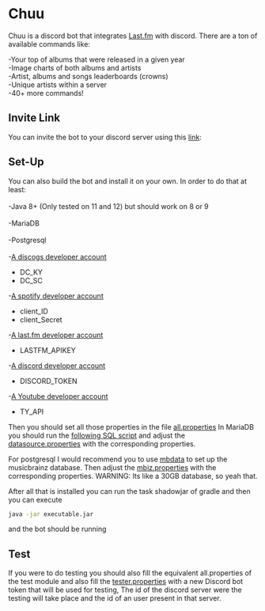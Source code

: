 # Chuu

Chuu is a discord bot that integrates [Last.fm]([https://www.last.fm/](https://www.last.fm/)) with discord.
There are a ton of available commands like:
  
 -Your top of albums that were released in a given year<br>
 -Image charts of both albums and artists<br>
 -Artist, albums and songs leaderboards (crowns)<br>
 -Unique artists within a server<br>
 -40+ more commands!

## Invite Link

You can invite the bot to your discord server using this [link]([https://discordapp.com/oauth2/authorize?scope=bot&client_id=537353774205894676&permissions=387136](https://discordapp.com/oauth2/authorize?scope=bot&client_id=537353774205894676&permissions=387136)):
## Set-Up
You can also build the bot and install it on your own.
In order to do that at least:<br><br>
-Java 8+ (Only tested on 11 and 12) but should work on 8 or 9<br><br>
-MariaDB<br><br>
-Postgresql <br><br>
-[A discogs developer account](https://www.discogs.com/developers)

 - DC_KY
 - DC_SC
 
-[A spotify developer account](https://developer.spotify.com/)
 - client_ID
 - client_Secret
	
-[A last.fm developer account](https://secure.last.fm/login?next=/api/account/create)
 - LASTFM_APIKEY
 
-[A discord developer account](https://discordapp.com/login?redirect_to=%2Fdevelopers%2Fapplications%2F)
 - DISCORD_TOKEN

-[A Youtube developer account](https://www.youtube.com/intl/en-GB/yt/dev/)

 - TY_API

Then you should set all those properties in the file [all.properties](https://github.com/ishwi/discordBot/blob/master/src/main/resources/all.properties)
In MariaDB you should run the [following SQL script](https://github.com/ishwi/discordBot/blob/master/src/main/resources/MariaDBCreateTables.sql) and adjust the [datasource.properties](https://github.com/ishwi/discordBot/blob/master/src/main/resources/datasource.properties) with the corresponding properties.

For postgresql I would recommend you to use [mbdata](https://pypi.org/project/mbdata/) to set up the musicbrainz database.
Then adjust the [mbiz.properties](https://github.com/ishwi/discordBot/blob/master/src/main/resources/mbiz.properties) with the corresponding properties.
WARNING: Its like a 30GB database, so yeah that.

After all that is installed you can run the task shadowjar of gradle and then you can execute 
```bash 
java -jar executable.jar
```
 and the bot should be running
## Test
If you were to do testing you should also fill the equivalent all.properties of the test module
and also fill the [tester.properties](https://github.com/ishwi/discordBot/blob/master/src/test/resources/tester.properties) with a new Discord bot token that will be used for testing,
The id of the discord server were the testing will take place and the id of an user present in that server.
